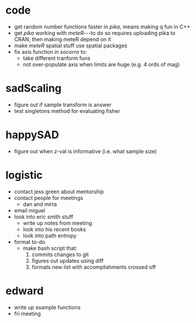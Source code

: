 # code

- get random number functions faster in *pika*, means making q fun in C++
- get *pika* working with *meteR*---to do so requires uploading pika to CRAN, then making meteR depend on it
- make *meteR* spatial stuff use spatial packages
- fix axis function in *socorro* to:
    - take different tranform funs
    - not over-populate axis when limits are huge (e.g. 4 ords of mag)


# sadScaling

- figure out if sample transform is answer
- test singletons method for evaluating fisher


# happySAD

- figure out when z-val is informative (i.e. what sample size)


# logistic

- contact jess green about mentorship
- contact people for meetings
    - dan and mirta
- email miguel
- look into eric smith stuff
    - write up notes from meeting
    - look into his recent books
    - look into path entropy
- format to-do
    - make bash script that:
        1. commits changes to git
        2. figures out updates using diff
        3. formats new list with accomplishments crossed off

# edward
- write up example functions
- fri meeting